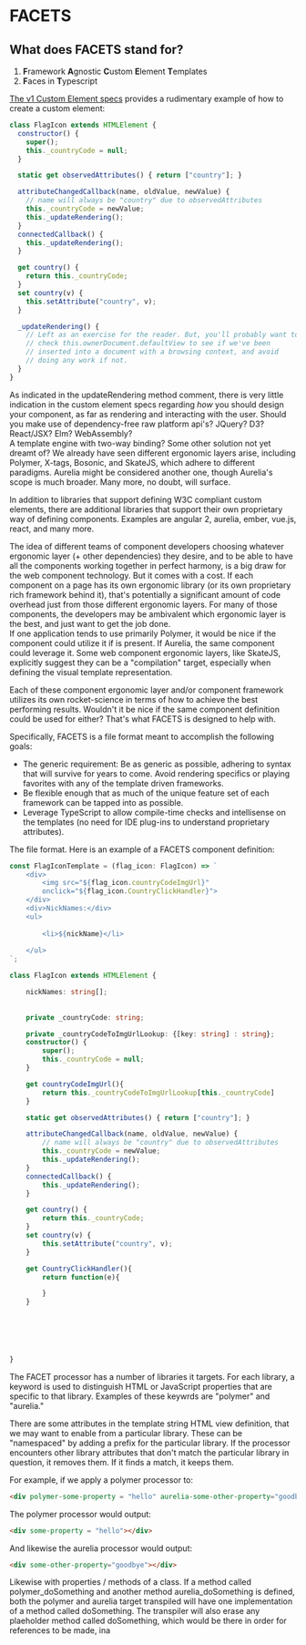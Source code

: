 # FACETS

## What does FACETS stand for?

1)  **F**ramework **A**gnostic **C**ustom **E**lement **T**emplates
2)  **F**aces in **T**ypescript

[The v1 Custom Element specs](https://www.w3.org/TR/custom-elements/#custom-elements-autonomous-example) 
provides a rudimentary example of how to create a custom element:

```javascript
class FlagIcon extends HTMLElement {
  constructor() {
    super();
    this._countryCode = null;
  }

  static get observedAttributes() { return ["country"]; }

  attributeChangedCallback(name, oldValue, newValue) {
    // name will always be "country" due to observedAttributes
    this._countryCode = newValue;
    this._updateRendering();
  }
  connectedCallback() {
    this._updateRendering();
  }

  get country() {
    return this._countryCode;
  }
  set country(v) {
    this.setAttribute("country", v);
  }

  _updateRendering() {
    // Left as an exercise for the reader. But, you'll probably want to
    // check this.ownerDocument.defaultView to see if we've been
    // inserted into a document with a browsing context, and avoid
    // doing any work if not.
  }
}
```

As indicated in the updateRendering method comment, there is very little indication 
in the custom element specs regarding *how* you should design your component, 
as far as rendering and interacting with the user.  Should you make use of 
dependency-free raw platform api's? JQuery? D3? React/JSX? Elm? WebAssembly?  
A template engine with two-way binding?  Some other solution not yet dreamt of? 
We already have seen different ergonomic layers arise, including Polymer, X-tags, 
Bosonic, and SkateJS, which adhere to different paradigms.  Aurelia might be considered 
another one, though Aurelia's scope is much broader.  Many more, no doubt, will surface.

In addition to libraries that support defining W3C compliant custom elements, there are additional
libraries that support their own proprietary way of defining components.  Examples are angular 2,
aurelia, ember, vue.js, react, and many more.

The idea of different teams of component developers choosing whatever ergonomic layer
 (+ other dependencies) they desire, and to be able to have all the components working 
 together in perfect harmony, is a big draw for the web component technology. But it 
 comes with a cost.  If each component on a page has its own ergonomic library (or its own proprietary
 rich framework behind it), that's 
 potentially a significant amount of code overhead just from those 
 different ergonomic layers.  For many of those components, the developers may be 
 ambivalent which ergonomic layer is the best, and just want to get the job done.  
 If one application tends to use primarily Polymer, it would be nice if the component 
 could utilize it if is present.  If Aurelia, the same component could leverage it. Some web component 
 ergonomic layers, like SkateJS, explicitly suggest they can be a "compilation" target, especially 
 when defining the visual template representation. 

Each of these component ergonomic layer and/or component framework utilizes its own rocket-science 
in terms of how to achieve the best performing results.  Wouldn't it be nice if the same component definition 
could be used for either?  That's what FACETS is designed to help with.

Specifically, FACETS is a file format meant to accomplish the following goals:

* The generic requirement:  Be as generic as possible, adhering to syntax that will 
survive for years to come.  Avoid rendering specifics or playing favorites with any 
of the template driven frameworks.
* Be flexible enough that as much of the unique feature set of each framework can be 
tapped into as possible.
* Leverage TypeScript to allow compile-time checks and intellisense on the templates
 (no need for IDE plug-ins to understand proprietary attributes).

The file format.  Here is an example of a FACETS component definition:
```typescript
const FlagIconTemplate = (flag_icon: FlagIcon) => `
    <div>
        <img src="${flag_icon.countryCodeImgUrl}" 
        onclick="${flag_icon.CountryClickHandler}">
    </div>
    <div>NickNames:</div>
    <ul>
                                                                               ${flag_icon.nickNames.map(nickName =>`
        <li>${nickName}</li>
                                                                               `).join('')}                                                                        
    </ul>
`;

class FlagIcon extends HTMLElement {

    nickNames: string[];
    
    
    private _countryCode: string;

    private _countryCodeToImgUrlLookup: {[key: string] : string};
    constructor() {
        super();
        this._countryCode = null;
    }

    get countryCodeImgUrl(){
        return this._countryCodeToImgUrlLookup[this._countryCode]
    }

    static get observedAttributes() { return ["country"]; }

    attributeChangedCallback(name, oldValue, newValue) {
        // name will always be "country" due to observedAttributes
        this._countryCode = newValue;
        this._updateRendering();
    }
    connectedCallback() {
        this._updateRendering();
    }

    get country() {
        return this._countryCode;
    }
    set country(v) {
        this.setAttribute("country", v);
    }

    get CountryClickHandler(){
        return function(e){

        }
    }


    

    

}
```

The FACET processor has a number of libraries it targets. For each library, a keyword
is used to distinguish HTML or JavaScript properties that are specific to that library.
Examples of these keywrds are "polymer" and "aurelia."

There are some attributes in the template string HTML view definition, that we may want 
to enable from a particular library.  These can be "namespaced" by adding 
a prefix for the particular 
library.  If the processor encounters other library attributes that don't 
match the particular library in question, it removes them.  If it finds a match,  it keeps
them.

For example, if we apply a polymer processor to:

```html
<div polymer-some-property = "hello" aurelia-some-other-property="goodbye"></div>
```

The polymer processor would output:

```html
<div some-property = "hello"></div>
```

And likewise the aurelia processor would output:

```html
<div some-other-property="goodbye"></div>
```

Likewise with properties / methods of a class.  If a method called polymer_doSomething 
and another method aurelia_doSomething is defined, both the polymer and aurelia target
transpiled will have one implementation of a method called doSomething.  The transpiler
will also erase any plaeholder method called doSomething, which would be there in order for
references to be made, ina 



